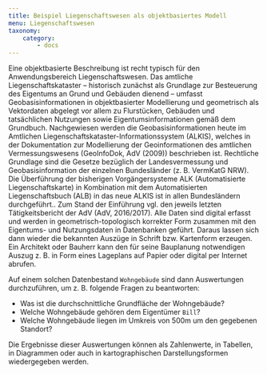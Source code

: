 ```yaml
---
title: Beispiel Liegenschaftswesen als objektbasiertes Modell
menu: Liegenschaftswesen
taxonomy:
    category:
        - docs
---
```

Eine objektbasierte Beschreibung ist recht typisch für den Anwendungsbereich Liegenschaftswesen. Das amtliche Liegenschaftskataster – historisch zunächst als Grundlage zur Besteuerung des Eigentums an Grund und Gebäuden dienend – umfasst Geobasisinformationen in objektbasierter Modellierung und geometrisch als Vektordaten abgelegt vor allem zu Flurstücken, Gebäuden und tatsächlichen Nutzungen sowie Eigentumsinformationen gemäß dem Grundbuch. Nachgewiesen werden die Geobasisinformationen heute im Amtlichen Liegenschaftskataster-Informationssystem (ALKIS), welches in der Dokumentation zur Modellierung der Geoinformationen des amtlichen Vermessungswesens (GeoInfoDok, AdV (2009)) beschrieben ist. Rechtliche Grundlage sind die Gesetze bezüglich der Landesvermessung und Geobasisinformation der einzelnen Bundesländer (z. B. VermKatG NRW). Die Überführung der bisherigen Vorgängersysteme ALK (Automatisierte Liegenschaftskarte) in Kombination mit dem Automatisierten Liegenschaftsbuch (ALB) in das neue ALKIS ist in allen Bundesländern durchgeführt.. Zum Stand der Einführung vgl. den jeweils letzten Tätigkeitsbericht der AdV (AdV, 2016/2017). Alle Daten sind digital erfasst und werden in geometrisch-topologisch korrekter Form zusammen mit den Eigentums- und Nutzungsdaten in Datenbanken geführt. Daraus lassen sich dann wieder die bekannten Auszüge in Schrift bzw. Kartenform erzeugen. Ein Architekt oder Bauherr kann den für seine Bauplanung notwendigen Auszug z. B. in Form eines Lageplans auf Papier oder digital per Internet abrufen.

Auf einem solchen Datenbestand `Wohngebäude` sind dann Auswertungen durchzuführen, um z. B. folgende Fragen zu beantworten:

- Was ist die durchschnittliche Grundfläche der Wohngebäude?
- Welche Wohngebäude gehören dem Eigentümer `Bill`?
- Welche Wohngebäude liegen im Umkreis von 500m um den gegebenen Standort?

Die Ergebnisse dieser Auswertungen können als Zahlenwerte, in Tabellen, in Diagrammen oder auch in kartographischen Darstellungsformen wiedergegeben werden.
